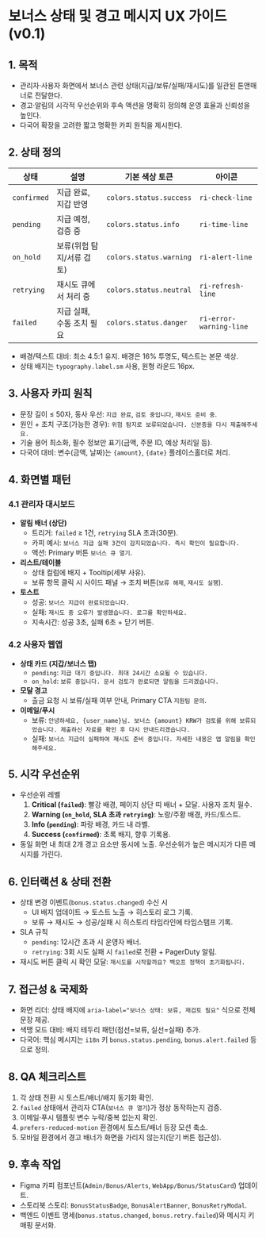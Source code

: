 # 보너스 상태 및 경고 메시지 UX 가이드 (v0.1)

## 1. 목적
- 관리자·사용자 화면에서 보너스 관련 상태(지급/보류/실패/재시도)를 일관된 톤앤매너로 전달한다.
- 경고·알림의 시각적 우선순위와 후속 액션을 명확히 정의해 운영 효율과 신뢰성을 높인다.
- 다국어 확장을 고려한 짧고 명확한 카피 원칙을 제시한다.

## 2. 상태 정의
| 상태 | 설명 | 기본 색상 토큰 | 아이콘 |
| --- | --- | --- | --- |
| `confirmed` | 지급 완료, 지갑 반영 | `colors.status.success` | `ri-check-line` |
| `pending` | 지급 예정, 검증 중 | `colors.status.info` | `ri-time-line` |
| `on_hold` | 보류(위험 탐지/서류 검토) | `colors.status.warning` | `ri-alert-line` |
| `retrying` | 재시도 큐에서 처리 중 | `colors.status.neutral` | `ri-refresh-line` |
| `failed` | 지급 실패, 수동 조치 필요 | `colors.status.danger` | `ri-error-warning-line` |

- 배경/텍스트 대비: 최소 4.5:1 유지. 배경은 16% 투명도, 텍스트는 본문 색상.
- 상태 배지는 `typography.label.sm` 사용, 원형 라운드 16px.

## 3. 사용자 카피 원칙
- 문장 길이 ≤ 50자, 동사 우선: `지급 완료`, `검토 중입니다`, `재시도 준비 중`.
- 원인 + 조치 구조(가능한 경우): `위험 탐지로 보류되었습니다. 신분증을 다시 제출해주세요.`
- 기술 용어 최소화, 필수 정보만 표기(금액, 주문 ID, 예상 처리일 등).
- 다국어 대비: 변수(금액, 날짜)는 `{amount}`, `{date}` 플레이스홀더로 처리.

## 4. 화면별 패턴

### 4.1 관리자 대시보드
- **알림 배너 (상단)**
  - 트리거: `failed` ≥ 1건, `retrying` SLA 초과(30분).
  - 카피 예시: `보너스 지급 실패 3건이 감지되었습니다. 즉시 확인이 필요합니다.`
  - 액션: Primary 버튼 `보너스 큐 열기`.
- **리스트/테이블**
  - 상태 컬럼에 배지 + Tooltip(세부 사유).
  - 보류 항목 클릭 시 사이드 패널 → 조치 버튼(`보류 해제`, `재시도 실행`).
- **토스트**
  - 성공: `보너스 지급이 완료되었습니다.`
  - 실패: `재시도 중 오류가 발생했습니다. 로그를 확인하세요.`
  - 지속시간: 성공 3초, 실패 6초 + 닫기 버튼.

### 4.2 사용자 웹앱
- **상태 카드 (지갑/보너스 탭)**
  - `pending`: `지급 대기 중입니다. 최대 24시간 소요될 수 있습니다.`
  - `on_hold`: `보류 중입니다. 문서 검토가 완료되면 알림을 드리겠습니다.`
- **모달 경고**
  - 출금 요청 시 보류/실패 여부 안내, Primary CTA `지원팀 문의`.
- **이메일/푸시**
  - 보류: `안녕하세요, {user_name}님. 보너스 {amount} KRW가 검토를 위해 보류되었습니다. 제출하신 자료를 확인 후 다시 안내드리겠습니다.`
  - 실패: `보너스 지급이 실패하여 재시도 준비 중입니다. 자세한 내용은 앱 알림을 확인해주세요.`

## 5. 시각 우선순위
- 우선순위 레벨
  1. **Critical (`failed`)**: 빨강 배경, 페이지 상단 띠 배너 + 모달. 사용자 조치 필수.
  2. **Warning (`on_hold`, SLA 초과 `retrying`)**: 노랑/주황 배경, 카드/토스트.
  3. **Info (`pending`)**: 파랑 배경, 카드 내 라벨.
  4. **Success (`confirmed`)**: 초록 배지, 향후 기록용.
- 동일 화면 내 최대 2개 경고 요소만 동시에 노출. 우선순위가 높은 메시지가 다른 메시지를 가린다.

## 6. 인터랙션 & 상태 전환
- 상태 변경 이벤트(`bonus.status.changed`) 수신 시
  - UI 배지 업데이트 → 토스트 노출 → 히스토리 로그 기록.
  - 보류 → 재시도 → 성공/실패 시 히스토리 타임라인에 타임스탬프 기록.
- SLA 규칙
  - `pending`: 12시간 초과 시 운영자 배너.
  - `retrying`: 3회 시도 실패 시 `failed`로 전환 + PagerDuty 알림.
- 재시도 버튼 클릭 시 확인 모달: `재시도를 시작할까요? 백오프 정책이 초기화됩니다.`

## 7. 접근성 & 국제화
- 화면 리더: 상태 배지에 `aria-label="보너스 상태: 보류, 재검토 필요"` 식으로 전체 문장 제공.
- 색맹 모드 대비: 배지 테두리 패턴(점선=보류, 실선=실패) 추가.
- 다국어: 핵심 메시지는 `i18n` 키 `bonus.status.pending`, `bonus.alert.failed` 등으로 정의.

## 8. QA 체크리스트
1. 각 상태 전환 시 토스트/배너/배지 동기화 확인.
2. `failed` 상태에서 관리자 CTA(`보너스 큐 열기`)가 정상 동작하는지 검증.
3. 이메일·푸시 템플릿 변수 누락/중복 없는지 확인.
4. `prefers-reduced-motion` 환경에서 토스트/배너 등장 모션 축소.
5. 모바일 환경에서 경고 배너가 화면을 가리지 않는지(닫기 버튼 접근성).

## 9. 후속 작업
- Figma 카피 컴포넌트(`Admin/Bonus/Alerts`, `WebApp/Bonus/StatusCard`) 업데이트.
- 스토리북 스토리: `BonusStatusBadge`, `BonusAlertBanner`, `BonusRetryModal`.
- 백엔드 이벤트 명세(`bonus.status.changed`, `bonus.retry.failed`)와 메시지 키 매핑 문서화.
